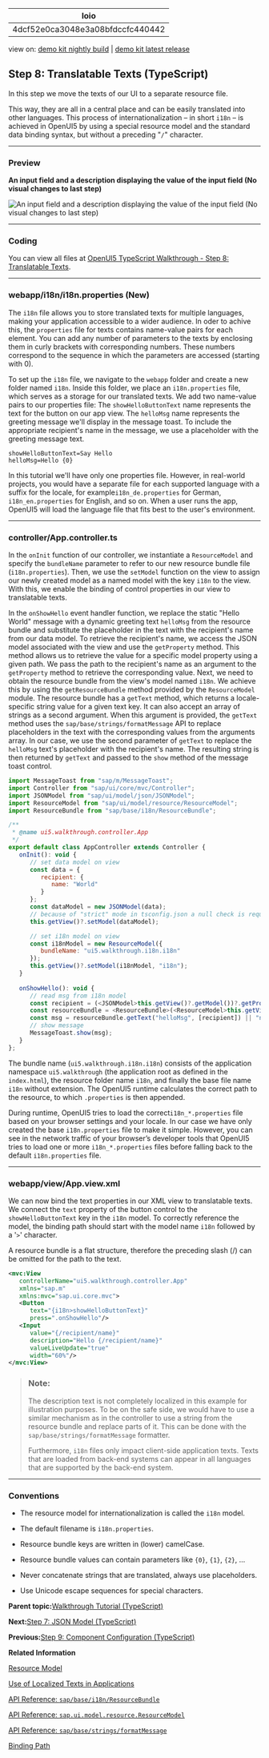 <!-- loio4dcf52e0ca3048e3a08bfdccfc440442 -->

| loio |
| -----|
| 4dcf52e0ca3048e3a08bfdccfc440442 |

<div id="loio">

view on: [demo kit nightly build](https://sdk.openui5.org/nightly/#/topic/4dcf52e0ca3048e3a08bfdccfc440442) | [demo kit latest release](https://sdk.openui5.org/topic/4dcf52e0ca3048e3a08bfdccfc440442)</div>

## Step 8: Translatable Texts \(TypeScript\)

In this step we move the texts of our UI to a separate resource file.

This way, they are all in a central place and can be easily translated into other languages. This process of internationalization – in short `i18n` – is achieved in OpenUI5 by using a special resource model and the standard data binding syntax, but without a preceding "`/`" character.

***

### Preview

  
  
**An input field and a description displaying the value of the input field \(No visual changes to last step\)**

![](images/loio0eb579e2f2a64c5a9894086322c7faa0_LowRes.png "An input field and a description displaying the value of the input field (No
					visual changes to last step)")

***

<a name="loio4dcf52e0ca3048e3a08bfdccfc440442__section_b1m_wwc_syb"/>

### Coding

You can view all files at [OpenUI5 TypeScript Walkthrough - Step 8: Translatable Texts](https://github.com/sap-samples/ui5-typescript-walkthrough/steps/08/README.md).

***

<a name="loio4dcf52e0ca3048e3a08bfdccfc440442__section_c1m_wwc_syb"/>

### webapp/i18n/i18n.properties \(New\)

The `i18n` file allows you to store translated texts for multiple languages, making your application accessible to a wider audience. In oder to achive this, the `properties` file for texts contains name-value pairs for each element. You can add any number of parameters to the texts by enclosing them in curly brackets with corresponding numbers. These numbers correspond to the sequence in which the parameters are accessed \(starting with 0\).

To set up the `i18n` file, we navigate to the `webapp` folder and create a new folder named `i18n`. Inside this folder, we place an `i18n.properties` file, which serves as a storage for our translated texts. We add two name-value pairs to our properties file: The `showHelloButtonText` name represents the text for the button on our app view. The `helloMsg` name represents the greeting message we'll display in the message toast. To include the appropriate recipient's name in the message, we use a placeholder with the greeting message text.

```
showHelloButtonText=Say Hello
helloMsg=Hello {0}
```

In this tutorial we'll have only one properties file. However, in real-world projects, you would have a separate file for each supported language with a suffix for the locale, for example`i18n_de.properties` for German, `i18n_en.properties` for English, and so on. When a user runs the app, OpenUI5 will load the language file that fits best to the user's environment.

***

### controller/App.controller.ts

In the `onInit` function of our controller, we instantiate a `ResourceModel` and specify the `bundleName` parameter to refer to our new resource bundle file \(`i18n.properties`\). Then, we use the `setModel` function on the view to assign our newly created model as a named model with the key `i18n` to the view. With this, we enable the binding of control properties in our view to translatable texts.

In the `onShowHello` event handler function, we replace the static "Hello World" message with a dynamic greeting text `helloMsg` from the resource bundle and substitute the placeholder in the text with the recipient's name from our data model. To retrieve the recipient's name, we access the JSON model associated with the view and use the `getProperty` method. This method allows us to retrieve the value for a specific model property using a given path. We pass the path to the recipient's name as an argument to the `getProperty` method to retrieve the corresponding value. Next, we need to obtain the resource bundle from the view's model named `i18n`. We achieve this by using the `getResourceBundle` method provided by the `ResourceModel` module. The resource bundle has a `getText` method, which returns a locale-specific string value for a given text key. It can also accept an array of strings as a second argument. When this argument is provided, the `getText` method uses the `sap/base/strings/formatMessage` API to replace placeholders in the text with the corresponding values from the arguments array. In our case, we use the second parameter of `getText` to replace the `helloMsg` text's placeholder with the recipient's name. The resulting string is then returned by `getText` and passed to the `show` method of the message toast control.

```js
import MessageToast from "sap/m/MessageToast";
import Controller from "sap/ui/core/mvc/Controller";
import JSONModel from "sap/ui/model/json/JSONModel";
import ResourceModel from "sap/ui/model/resource/ResourceModel";
import ResourceBundle from "sap/base/i18n/ResourceBundle";

/**
 * @name ui5.walkthrough.controller.App
 */
export default class AppController extends Controller {
   onInit(): void {
      // set data model on view
      const data = {
         recipient: {
            name: "World"
         }
      };
      const dataModel = new JSONModel(data);
      // because of "strict" mode in tsconfig.json a null check is required for this.getView()
      this.getView()?.setModel(dataModel);

      // set i18n model on view
      const i18nModel = new ResourceModel({
         bundleName: "ui5.walkthrough.i18n.i18n"
      });
      this.getView()?.setModel(i18nModel, "i18n");
   }
   
   onShowHello(): void {
      // read msg from i18n model
      const recipient = (<JSONModel>this.getView()?.getModel())?.getProperty("/recipient/name");
      const resourceBundle = <ResourceBundle>(<ResourceModel>this.getView()?.getModel("i18n"))?.getResourceBundle();
      const msg = resourceBundle.getText("helloMsg", [recipient]) || "no text defined";
      // show message
      MessageToast.show(msg);
   }
};
```

The bundle name \(`ui5.walkthrough.i18n.i18n`\) consists of the application namespace `ui5.walkthrough` \(the application root as defined in the `index.html`\), the resource folder name `i18n`, and finally the base file name `i18n` without extension. The OpenUI5 runtime calculates the correct path to the resource, to which `.properties` is then appended.

During runtime, OpenUI5 tries to load the correct`i18n_*.properties` file based on your browser settings and your locale. In our case we have only created the base `i18n.properties` file to make it simple. However, you can see in the network traffic of your browser’s developer tools that OpenUI5 tries to load one or more `i18n_*.properties` files before falling back to the default `i18n.properties` file.

***

### webapp/view/App.view.xml

We can now bind the text properties in our XML view to translatable texts. We connect the `text` property of the button control to the `showHelloButtonText` key in the `i18n` model. To correctly reference the model, the binding path should start with the model name `i18n` followed by a '`>`' character.

A resource bundle is a flat structure, therefore the preceding slash \(/\) can be omitted for the path to the text.

```xml
<mvc:View
   controllerName="ui5.walkthrough.controller.App"
   xmlns="sap.m"
   xmlns:mvc="sap.ui.core.mvc">
   <Button
      text="{i18n>showHelloButtonText}"
      press=".onShowHello"/>
   <Input
      value="{/recipient/name}"
      description="Hello {/recipient/name}"
      valueLiveUpdate="true"
      width="60%"/>
</mvc:View>
```

> ### Note:  
> The description text is not completely localized in this example for illustration purposes. To be on the safe side, we would have to use a similar mechanism as in the controller to use a string from the resource bundle and replace parts of it. This can be done with the `sap/base/strings/formatMessage` formatter.
> 
> Furthermore, `i18n` files only impact client-side application texts. Texts that are loaded from back-end systems can appear in all languages that are supported by the back-end system.

***

### Conventions

-   The resource model for internationalization is called the `i18n` model.

-   The default filename is `i18n.properties`.

-   Resource bundle keys are written in \(lower\) camelCase.

-   Resource bundle values can contain parameters like `{0}`, `{1}`, `{2}`, …

-   Never concatenate strings that are translated, always use placeholders.

-   Use Unicode escape sequences for special characters.


**Parent topic:**[Walkthrough Tutorial \(TypeScript\)](Walkthrough_Tutorial_TypeScript_dad1905.md "In this tutorial we'll introduce you to all major development paradigms of OpenUI5. We'll demonstrate the use of TypeScript with OpenUI5 and highlight the specific characteristics of this approach.")

**Next:**[Step 7: JSON Model \(TypeScript\)](Step_7_JSON_Model_TypeScript_cfbbeab.md "Now that we have set up the view and controller, it’s about time to think about the M in MVC.")

**Previous:**[Step 9: Component Configuration \(TypeScript\)](Step_9_Component_Configuration_TypeScript_f9d0e2f.md "After we have introduced all three parts of the Model-View-Controller (MVC) concept, we now come to another important structural aspect of OpenUI5.")

**Related Information**  


[Resource Model](Resource_Model_91f122a.md#loio91f122a36f4d1014b6dd926db0e91070 "The resource model is used as a wrapper for resource bundles. In data binding you use the resource model instance, for example, to bind texts of a control to language-dependent resource bundle properties.")

[Use of Localized Texts in Applications](Use_of_Localized_Texts_in_Applications_91f3859.md "OpenUI5 provides two options to use localized texts in applications: The sap/base/i18n/ResourceBundle module and data binding.")

[API Reference: `sap/base/i18n/ResourceBundle`](https://sdk.openui5.org/api/module:sap/base/i18n/ResourceBundle)

[API Reference: `sap.ui.model.resource.ResourceModel`](https://sdk.openui5.org/api/sap.ui.model.resource.ResourceModel)

[API Reference: `sap/base/strings/formatMessage`](https://sdk.openui5.org/api/module:sap/base/strings/formatMessage)

[Binding Path](Binding_Path_2888af4.md "Binding paths address the different properties and lists in a model and define how a node in the hierarchical data tree can be found.")

